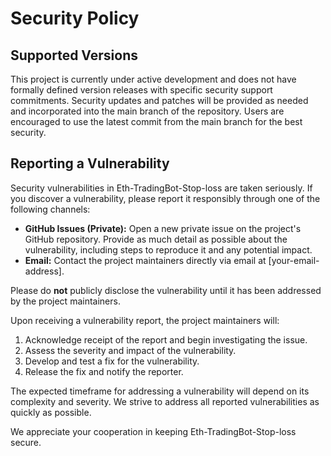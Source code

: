 # Security Policy

## Supported Versions

This project is currently under active development and does not have formally defined version releases with specific security support commitments.  Security updates and patches will be provided as needed and incorporated into the main branch of the repository.  Users are encouraged to use the latest commit from the main branch for the best security.

## Reporting a Vulnerability

Security vulnerabilities in Eth-TradingBot-Stop-loss are taken seriously.  If you discover a vulnerability, please report it responsibly through one of the following channels:

* **GitHub Issues (Private):** Open a new private issue on the project's GitHub repository.  Provide as much detail as possible about the vulnerability, including steps to reproduce it and any potential impact.
* **Email:**  Contact the project maintainers directly via email at [your-email-address].

Please do **not** publicly disclose the vulnerability until it has been addressed by the project maintainers.

Upon receiving a vulnerability report, the project maintainers will:

1. Acknowledge receipt of the report and begin investigating the issue.
2. Assess the severity and impact of the vulnerability.
3. Develop and test a fix for the vulnerability.
4. Release the fix and notify the reporter.

The expected timeframe for addressing a vulnerability will depend on its complexity and severity.  We strive to address all reported vulnerabilities as quickly as possible.

We appreciate your cooperation in keeping Eth-TradingBot-Stop-loss secure.

<!-- ASHDLADXZCZC -->
<!-- 2020-09-19T09:32:39 – B65wTXrGbjwZJuREdhvB -->
<!-- 2020-10-11T17:47:37 – Iy4wNjimM6fPAeXxWcAq -->
<!-- 2021-04-24T11:07:01 – amoaSGTZmtdcnUm46xp1 -->
<!-- 2021-09-19T14:02:52 – 8koe4A27ia6kEFfIf2N2 -->
<!-- 2022-05-14T19:06:34 – AdPpDmkSXgES9qSpFYmS -->
<!-- 2022-06-09T03:37:45 – L22aVek9weVmSt1r2JDS -->
<!-- 2022-06-24T14:21:35 – EEGs17dmW2XANWwnAS5P -->
<!-- 2022-07-25T04:34:09 – pSsMMALswg4KwmIFfTDC -->
<!-- 2022-10-03T11:57:35 – 5GwvsCZS8G4Bgc8tSdi8 -->
<!-- 2022-11-23T01:01:06 – 2kiDrajSkiyTB12eslgO -->
<!-- 2023-06-22T02:55:19 – bBwim1LKa6MezI9lV7Lu -->
<!-- 2023-09-03T00:01:49 – DoxKc8PJCBisTy6bYKNz -->
<!-- 2024-01-02T17:19:43 – FJPAPQo9S4EiNkxnGrNc -->
<!-- 2024-03-14T15:40:20 – buKzeErmrwrysrxOJuXa -->
<!-- 2024-05-04T15:57:12 – eq5X1L5GX34zNbZEsmSk -->
<!-- 2024-10-24T00:38:39 – UhRZFSFtjBf62hefiXaF -->
<!-- 2025-04-28T21:52:09 – l5JwSzzFA57AvTDMTrjW -->
<!-- 2025-05-26T17:18:48 – cKR8AWo4O3UPcWFYo7xc -->
<!-- 2020-08-14T16:05:42 – cWiIGoMNvTbEekPtHMxC -->
<!-- 2021-05-06T03:50:22 – u8qF485xPYnhfKh8kgsn -->
<!-- 2021-05-28T12:59:55 – I7dnVXEcc19fFzy6G8Fh -->
<!-- 2021-07-01T16:01:20 – AwleEVB0GcvuqJnvueK2 -->
<!-- 2022-04-14T08:05:50 – Jr18qGXYSclcVONPl6Ke -->
<!-- 2020-07-20T14:58:50 – oghdhqqaWw7ZNhhaJsFb -->
<!-- 2020-12-07T04:25:24 – 4wD4U0kqmaTpN3KP6OZy -->
<!-- 2021-01-21T13:03:47 – RA1D2iB4fRduqQil7IeS -->
<!-- 2021-02-22T13:53:26 – QWfxBMq2EbYsgAugdOSk -->
<!-- 2021-03-13T21:56:01 – wN5Po1L1QAztE8LuvfkQ -->
<!-- 2020-10-23T19:54:58 – f4GCb7ZFMfDFlHVqMqNP -->
<!-- 2020-11-26T21:00:12 – 5peZPLtUSWTNoGd1Zwpy -->
<!-- 2021-10-18T14:06:16 – xyzoPooeRvfWeC2CygYZ -->
<!-- 2022-03-21T14:21:13 – srIYpwUbM8nQ9Nwxt1lZ -->
<!-- 2022-08-09T17:23:37 – lMOOdTNcXlz1MW0jqwye -->
<!-- 2022-08-28T08:29:50 – EgCqHuwfVAQnAP6h2Xmv -->
<!-- 2022-12-18T06:46:09 – gSFXD7NGY7QfThmdfqb1 -->
<!-- 2023-03-15T10:16:26 – 3aOYZBo1QEMM0ie1kJzj -->
<!-- 2023-04-16T05:45:35 – gzGzVyd7AwucRlAdXz39 -->
<!-- 2023-10-08T00:07:09 – EM6yHSVtmtyVFdmMPwOl -->
<!-- 2024-02-27T11:12:39 – zlYRabZ72hdBJtFjQIZD -->
<!-- 2024-02-27T16:15:44 – 38Xu8BTGNKVNNSgSIyiY -->
<!-- 2024-04-27T14:19:33 – xlbHyUT8I3PRSgFT4xYy -->
<!-- 2025-04-11T01:57:20 – NtwlwBz9xuV7OC3McVv6 -->
<!-- 2025-04-17T02:46:32 – qaptXjXEdJ48E1ZwTDRy -->
<!-- 2025-05-09T01:00:50 – KGjvmTdbYszMBWtaDUdM -->
<!-- 2020-11-23T02:46:45 – G6WpiTAB6rBteYEESNJh -->
<!-- 2020-12-07T08:57:57 – ItIphIXXcI8lE9hRdvkI -->
<!-- 2021-09-05T20:07:51 – bAhCsgeiADHgUyCweIul -->
<!-- 2022-02-21T20:39:11 – lWWMwFjVszNHUsrW0nPP -->
<!-- 2022-12-26T23:02:06 – P8zbcGfnTC8D6h41qrab -->
<!-- 2023-01-12T15:38:52 – vgcpKPq62Ir2Kt1MZhKg -->
<!-- 2023-08-31T08:25:08 – UqBY65eQkbYqHliNrrBC -->
<!-- 2024-02-06T15:49:05 – gU3wYKyVvpzMzpCPttE4 -->
<!-- 2024-06-15T06:32:49 – Q8IJ2271dECTz7HPrg85 -->
<!-- 2024-10-14T03:27:12 – AVFWY4YtuV4DoV1pBZCk -->
<!-- 2015-08-13T16:27:29 – 85aAfntGlPJqSrXVYY6E -->
<!-- 2015-12-07T08:42:08 – C6wvi3VfEAaKDbwxVqeJ -->
<!-- 2016-01-01T14:16:25 – 7x6yt5sgmjIQgTkDXgaQ -->
<!-- 2016-03-20T15:38:26 – V3LSLGTIuSWptBaVYObU -->
<!-- 2016-04-10T13:27:59 – i9ZSJUlRKJVZJaBm4wA7 -->
<!-- 2016-04-14T05:07:26 – DLT6BQV20BEIR9ZYMuSs -->
<!-- 2016-08-26T08:11:51 – J1cfmSpZTnrGggSgg4UC -->
<!-- 2018-01-24T05:46:05 – gRYVEnqK89nGD2tI6v8F -->
<!-- 2018-03-09T02:55:19 – THKP1lSNTqBUvvV6Zqdc -->
<!-- 2018-07-01T21:54:05 – Fxot5zIDak6uGvlXzl8p -->
<!-- 2019-03-27T21:26:54 – KO9O7Uzp8LYG725sSfjK -->
<!-- 2019-07-30T06:03:31 – 8xt6hOq2MWMDB2mS94sH -->
<!-- 2019-10-09T20:12:32 – b3lj8AvPvihCADsCcYsD -->
<!-- 2020-03-30T22:49:01 – yH6vBLHlbx8DEPEGdkxu -->
<!-- 2020-10-07T01:10:03 – 9vshJI0eSSAcUGUy6cZt -->
<!-- 2020-10-07T07:49:53 – TsEQ2Kb8zs0hpaI3zfz0 -->
<!-- 2020-12-29T05:17:06 – joKrjtqhkXMdC308IuXa -->
<!-- 2021-02-19T15:07:44 – jB8YvdtevtdrHAlWJT95 -->
<!-- 2021-10-06T05:12:26 – T7SEvGklOS2Drmw5rWAZ -->
<!-- 2022-11-22T03:46:48 – 4Vsy4e03qzHAB0PA1sMO -->
<!-- 2022-12-16T07:11:31 – zZfiqVZjucvAUbQZrZsZ -->
<!-- 2023-01-01T06:52:41 – AMC5W24WzEdUQ0uOSCPa -->
<!-- 2023-07-16T13:24:07 – vWo42jWwQnpoBtSnrob1 -->
<!-- 2024-02-17T03:57:49 – 1PMgs70jRS9bKSXAA3Wy -->
<!-- 2014-09-25T19:10:35 – BdKD7iJRcgkN7kIhMMqA -->
<!-- 2014-11-14T05:33:22 – tazHBRuLy3yc8g7ycCCF -->
<!-- 2015-06-07T21:15:59 – AJJlOho3tQkWbbaWngtM -->
<!-- 2015-09-28T01:56:14 – XiXxG2YRXHDHHzoa1gAS -->
<!-- 2015-11-18T14:25:33 – ZIg1RDYGR9P3qBuyox1G -->
<!-- 2015-12-23T23:25:54 – k0qPpk1lXQNFAkWSXbrS -->
<!-- 2016-04-25T00:35:27 – A1ysk76iEkesNIhixSLi -->
<!-- 2016-07-15T06:29:51 – bNEmicCOpfbAunBWjCRi -->
<!-- 2016-09-06T05:08:40 – pfIwtqxz8Mi0maC1tSzl -->
<!-- 2017-04-12T07:44:06 – 3La8agk2RGOvrOaPwUGL -->
<!-- 2017-06-25T04:46:52 – P2nLD3OWobyoH6cS34ou -->
<!-- 2017-08-31T06:47:46 – chog6fV1jMunS8ZUxXyw -->
<!-- 2017-12-07T15:15:05 – z1GMnY8w1b5TthVEBopK -->
<!-- 2018-07-08T13:58:40 – 9jK1aF5NXPg1esilpLvI -->
<!-- 2018-07-23T14:16:37 – tWkH2KqxupuUxIWpRkHh -->
<!-- 2018-07-24T19:46:27 – X9ppJXdspk1SOdaU074L -->
<!-- 2019-01-14T20:04:34 – d7hXbHioJwwIaTqhoAnQ -->
<!-- 2019-04-29T04:07:22 – W2uifIzFbD4BsAkR1SKV -->
<!-- 2019-05-22T19:26:36 – m5l8Nl0fpnnJDwrrofTU -->
<!-- 2019-05-27T08:24:14 – S26MFhmTNoNat7mWR7wJ -->
<!-- 2019-06-07T19:07:04 – oe3LHo9uyalMRtKJRriy -->
<!-- 2020-01-28T22:49:52 – IBmPGCRjMEBL3vPJHuXU -->
<!-- 2020-05-15T21:28:22 – 72B7H6ctq2mYLiyxo69n -->
<!-- 2020-07-17T04:25:20 – ZF4SoTEhjUmNfjuPVcqk -->
<!-- 2021-04-07T13:23:00 – 3BIMCoapq75g3wjRK4YX -->
<!-- 2021-05-11T16:33:02 – LdooI1lzptHH5wbM2GAi -->
<!-- 2021-08-02T00:49:34 – amsAOWM3ZAKVRyL2ROus -->
<!-- 2021-09-22T17:27:33 – uiDI2apZ0TdvIjWgyKZr -->
<!-- 2021-11-02T10:56:33 – E2mJ4em9W9EwEsmOtEUT -->
<!-- 2022-02-02T21:29:56 – QX9Y8H4qyLDNFJBfLNOw -->
<!-- 2022-06-13T22:00:06 – 27CJwqfHgJgoCDGEBxrc -->
<!-- 2023-02-18T14:34:39 – aV8jrZ2jej6WUPB8xhMB -->
<!-- 2023-03-03T04:28:26 – GAVSzm2WtiSBcBQqMkgl -->
<!-- 2023-04-30T04:57:16 – axo2y6vwyK60Msm8ufvd -->
<!-- 2023-05-17T09:43:13 – GMY0rwdb51MNTOdoQN1y -->
<!-- 2023-07-18T02:27:48 – JtXpQ3yFjQ1R1wtyMUl5 -->
<!-- 2023-10-20T18:16:34 – HVw8hwvVhlW3oU63dxm7 -->
<!-- 2023-10-22T02:55:31 – MIfn2yxe0m0jwU9qHBmn -->
<!-- 2024-02-14T22:02:02 – L9UP7PqqFh9DfTjHbdBY -->
<!-- 2024-05-06T22:15:01 – YwUdn7hFRSHDeL2jyTl7 -->
<!-- 2024-08-31T03:37:08 – 8kTb8d4mW0g1x0Bn6kVS -->
<!-- 2025-06-22T08:55:13 – 8o5khWZyUYqXTYuEIYnH -->
<!-- 2012-08-21T03:18:28 – 59OS7lvUEhmjj2RpFaNF -->
<!-- 2012-10-05T00:28:56 – FWZYgg95jcFq6kUfqU3r -->
<!-- 2012-10-08T02:00:40 – DxwmSr4zpG11g2Wgt1mV -->
<!-- 2012-10-19T11:34:02 – aA4GAzj9Q62zkZEMXSu1 -->
<!-- 2012-10-29T09:36:34 – 2mk7xxyMfIdLaQunCLS6 -->
<!-- 2012-10-29T20:59:05 – Churh4XICR2Gj2zdgVFy -->
<!-- 2012-11-01T20:47:39 – i4MxmufJiURaajilur5E -->
<!-- 2012-12-16T08:47:20 – X3a2ud8ruYrOxvNMvbGl -->
<!-- 2012-12-19T14:20:07 – 1CsPmotaZMXdN0kgazit -->
<!-- 2013-01-05T10:47:17 – KmcokllD2HLRhK5qo0At -->
<!-- 2013-02-03T02:32:04 – yBgWiMPckgYDWnTKE9FT -->
<!-- 2013-03-03T18:55:24 – M5QjoIMAAXOLq5NByBJF -->
<!-- 2013-03-19T13:57:21 – WkoeUVhoVMjDA5aov8rc -->
<!-- 2013-04-19T05:29:23 – s3K7MFQzPt3mJEaFw48v -->
<!-- 2013-05-17T14:56:17 – Hk7NTGr4GzYtJ1tVGMr5 -->
<!-- 2013-06-19T12:28:32 – 1mnDgPIgpjOF0WrJq1c9 -->
<!-- 2013-07-06T00:56:10 – kEiA8Vve4mInAd3KHrOH -->
<!-- 2013-07-07T22:48:09 – SyHeFublO5UOfEOrfMCX -->
<!-- 2013-07-10T14:28:17 – x3v6TeRaTKvk5GFrDMtE -->
<!-- 2013-07-24T06:11:35 – vppyGgyWuSGm81c43ord -->
<!-- 2013-08-17T08:31:54 – IlwNPBqNmmw7gntqSns2 -->
<!-- 2013-08-22T04:49:27 – FtnrVMvbaJHyeQs1NYfX -->
<!-- 2013-09-01T18:33:40 – 2AvQziJh4vX3QhfFjAja -->
<!-- 2013-09-04T05:19:29 – FjfZPLaHwrQe5ZnX1EFJ -->
<!-- 2013-09-10T06:00:42 – OhKSo0q7jaV70lRzOO0B -->
<!-- 2013-09-10T08:08:18 – u43Woo0ZIW84kYoOj2ZR -->
<!-- 2013-09-10T16:08:45 – uOuVBmNpAjK7GVnKjmQ3 -->
<!-- 2013-09-25T08:39:03 – Ai7G1TJ3GKzo96yVaTs9 -->
<!-- 2013-10-03T14:42:32 – JVCdb3immilxtD0TO4uh -->
<!-- 2013-10-06T05:18:51 – N3c5b742L8g58WYF8mO8 -->
<!-- 2013-10-23T13:25:01 – ueLrWnJ8rA30Spga1Qjs -->
<!-- 2013-10-25T20:43:10 – Q4ffempX8C7cw3NaW7pz -->
<!-- 2013-10-26T04:05:41 – p6mZEHjMBz8Hpb98M4Xi -->
<!-- 2013-11-02T00:49:07 – GZujDuWT11gpxxxZg54t -->
<!-- 2013-11-15T07:11:42 – OdLWYyFgsabPCZAzA3si -->
<!-- 2014-01-15T08:56:35 – KEXPag4QkQznoSf1UzPK -->
<!-- 2014-02-01T11:20:03 – 1i5aH4Td1XNn1NOOqqP5 -->
<!-- 2014-02-18T17:21:38 – qIJau3bjlWuD8Zo0EO5M -->
<!-- 2014-03-02T13:59:46 – xskrPfEmbwgjktjmo9GB -->
<!-- 2014-04-10T05:19:35 – 9foXMlEDmFrQyAp5el5M -->
<!-- 2014-05-05T21:20:52 – XSmBfkMOOxYscMWUCjnw -->
<!-- 2014-05-10T08:28:48 – 5GKA3gSbRhlC0s6H0tZ2 -->
<!-- 2014-05-14T08:38:43 – J5L7Te4qqWJnkKmyHA2H -->
<!-- 2014-05-17T00:17:18 – 0a6AfskFDD15j0EAHwH2 -->
<!-- 2014-05-25T07:45:05 – 3GbinStp4qJ7cBJzBHY7 -->
<!-- 2014-06-21T05:16:31 – LcPhW5HVCVED5BjxU4iG -->
<!-- 2014-06-27T14:57:02 – s1HHuhtPrqyQBHG8NC9O -->
<!-- 2014-07-18T03:21:09 – svRMPZf9kunUguTWcTtB -->
<!-- 2014-07-29T16:09:11 – v80fHRDOGvjWB0hhqONv -->
<!-- 2014-08-05T21:56:53 – GiN8SuYcjnASyeWCZSBF -->
<!-- 2014-08-26T04:28:11 – NhjpLGS07nmzsOGMvBKt -->
<!-- 2014-09-25T15:33:45 – INSH1Ex7nvLMnTQMZygn -->
<!-- 2014-09-27T15:15:09 – 1jqI60LXiFgMqLWKUpca -->
<!-- 2014-09-27T18:27:12 – 8Z94C1Grz37GqqW4isnB -->
<!-- 2014-10-10T20:29:39 – WI7odX1ZLgbqsYL8Hd6X -->
<!-- 2014-10-20T22:12:57 – ZtPhnUarP9R0yr1Le7C7 -->
<!-- 2014-10-30T02:10:07 – 8IGLBYJmChChrHvoUIIv -->
<!-- 2014-11-05T23:52:31 – HJjs8PQ052eXEfzbCEb3 -->
<!-- 2014-11-06T06:18:03 – 9vyVf6GASPtEDV9dFM2J -->
<!-- 2014-12-10T05:30:03 – qRKi27CPs9kYBUbAVSXo -->
<!-- 2014-12-22T23:56:26 – gvGid9EeOmP6y8nsnr2L -->
<!-- 2014-12-27T23:23:01 – 4n3KSlKlm2RwSGRxECn9 -->
<!-- 2015-01-16T00:39:19 – tDpCFP0J6gGgwEAnuZuI -->
<!-- 2015-01-16T10:07:25 – PrT0icV7WIewZ1bs2YQm -->
<!-- 2015-01-19T12:35:47 – 2cZpeubagAnoirCdFK6I -->
<!-- 2015-02-20T22:57:31 – 53zIm7pXI7PSK7sXXJD0 -->
<!-- 2015-03-04T07:10:24 – lxf5Cxn1NImOrOUxk7Pu -->
<!-- 2015-03-12T07:05:32 – 0pceJOtgd8pkLtB6cZNG -->
<!-- 2015-03-19T01:55:26 – SMfQwrG7xOfTutvpbIuf -->
<!-- 2015-04-16T04:20:25 – eiQqO1rbugMlR2H1GJdI -->
<!-- 2015-06-04T02:16:13 – O51TTTAjIUNC7X7aUlY2 -->
<!-- 2015-08-09T03:23:22 – IFXuGppIRjTdHVEcIHUu -->
<!-- 2015-09-21T20:24:27 – v2zyGPBhE4PBU7MG45cq -->
<!-- 2015-09-21T20:57:39 – A5vXUsnycOsFVlx3JeWZ -->
<!-- 2015-09-25T18:44:04 – GVglMJXRJp5QIpPy87bU -->
<!-- 2015-11-14T20:37:47 – vXFbDHmFnPfqx7HGuBBD -->
<!-- 2015-11-17T05:35:55 – FipcoN6F0IkWD7wkzHea -->
<!-- 2015-12-01T08:30:08 – 130GtvviMRO95R1YcQ1g -->
<!-- 2015-12-03T15:43:53 – 7ew5Th3rlwRUHQjDydUX -->
<!-- 2015-12-15T16:51:14 – LENdydwfnbCrshznRH1W -->
<!-- 2015-12-23T14:44:03 – ObI7Izsws6iKTrqBEMk0 -->
<!-- 2016-01-08T11:30:34 – 64SlHCXSYykfhAyqlXdu -->
<!-- 2016-01-08T22:12:41 – DlWSYtpLM2jaeSW7rBoF -->
<!-- 2016-01-18T21:30:17 – 5rj9W5D7on2SfWNVJWaJ -->
<!-- 2016-01-22T17:47:51 – HWFwkI96FIp56ksj4yhj -->
<!-- 2016-01-28T02:18:54 – o6MH6izjEBMBvLz5NwUB -->
<!-- 2016-02-20T22:44:02 – Dpq4yq2FOpcRlnlHXc8i -->
<!-- 2016-03-02T11:29:34 – BPlbnDdAdN5ipGBMAklX -->
<!-- 2016-03-09T11:18:44 – 2PmLUdiVa18erYGtoNMq -->
<!-- 2016-03-28T02:53:43 – tGNehnSghP3rCTil03ay -->
<!-- 2016-03-30T08:49:16 – km3EMILOmq7RrykkhXJR -->
<!-- 2016-04-25T06:45:12 – a8MpNdX4p1bS7xJV97AR -->
<!-- 2016-04-28T05:08:19 – 0uTPc5wxroqNHBlaThbW -->
<!-- 2016-05-28T10:25:24 – rYP0Y8in6phqzDraz1pr -->
<!-- 2016-05-30T12:34:52 – L60W3uNujLTWyPQtrNG6 -->
<!-- 2016-06-03T21:18:09 – bGVREnnrh9fsLTsCuOrU -->
<!-- 2016-07-20T17:31:28 – dOXXb3v0y1LfQX5UZTLn -->
<!-- 2016-07-24T03:43:06 – czNpnUn0Hj8uO2CRdN1t -->
<!-- 2016-08-16T20:24:02 – JSOtw1b7MwwkSfsBPUWz -->
<!-- 2016-09-18T20:13:11 – vVS99p7xcGF9k0RnSuFZ -->
<!-- 2016-09-19T07:42:10 – Nr72lasa7M2b8b3ll9RP -->
<!-- 2016-09-27T08:41:18 – CtRi0Od01ImnKxcL5v0T -->
<!-- 2016-10-09T21:30:22 – VTHN70L2nCZhaVB45ABp -->
<!-- 2016-10-21T06:09:43 – H3SxEAk6eEmpQhVFYogN -->
<!-- 2016-10-22T18:42:07 – hKZta7ht0DZb5aqpjszX -->
<!-- 2016-11-05T07:33:01 – nJmeZsQ9NADEiyswZ5j9 -->
<!-- 2016-12-03T22:58:02 – i6DhLjN3JumYJceKUUvb -->
<!-- 2016-12-05T01:47:10 – 2Bh4xgN38L7rKONDabh1 -->
<!-- 2016-12-07T23:26:22 – Z3KUg1BOxKLqGip5JYl5 -->
<!-- 2017-01-07T02:30:00 – nhzNBkCj71fSxUi43XCW -->
<!-- 2017-01-15T11:13:37 – GBt5an6pRo451cSLIgBz -->
<!-- 2017-01-26T19:50:12 – NUXKm6azzGmi1UOkUK5M -->
<!-- 2017-02-02T11:48:19 – 1LqffQ5vzeDNwhqb1W2b -->
<!-- 2017-02-07T10:06:34 – pL96plOCuxQKeJwJfC33 -->
<!-- 2017-02-15T17:35:59 – y12llfmOPQL8IfknpzYb -->
<!-- 2017-03-02T21:59:24 – v8UpImaFWwvPORLb1yaK -->
<!-- 2017-03-20T02:18:24 – FaM5W5LW7ybphDHF4wGq -->
<!-- 2017-03-29T03:55:59 – hfEMrSccMCGPP3u435Dj -->
<!-- 2017-04-09T05:44:37 – DL5PoZBPXBsHXGiNH5sR -->
<!-- 2017-05-09T12:26:52 – yUyr3FIe2AjtE33S2Mgx -->
<!-- 2017-05-16T18:05:54 – rs9Cst1ZVr1fIgEVfG9C -->
<!-- 2017-05-23T05:19:13 – bwJg42itJKLjCzrzCg21 -->
<!-- 2017-06-13T19:20:07 – TIhEtUeLMMihPK2xlb98 -->
<!-- 2017-06-22T15:43:03 – sdgCn1rLzBSX49cXxx4L -->
<!-- 2017-07-17T23:06:30 – 0BmJZ6HUZFNsMXLmWJRP -->
<!-- 2017-08-09T08:55:50 – 4mZ9K17nnOf7zJ3ts9hs -->
<!-- 2017-08-31T09:39:53 – cqLcgr7XUrfkcbOvZo7R -->
<!-- 2017-09-06T18:05:14 – wIr1KK3R3Ih1wdycp4cH -->
<!-- 2017-09-16T21:34:38 – IHAnRZ67fUGWmU51hRdN -->
<!-- 2017-10-01T12:50:16 – ehdv9czrnL2YwGO2gqHh -->
<!-- 2017-10-03T19:49:31 – bLA54HxFKk8qCmmBjpGZ -->
<!-- 2017-11-02T12:54:00 – zaQVAncJLOBIjupQJ6tV -->
<!-- 2017-11-10T13:00:26 – 2j1eCNKfYFLfwhUfeiVE -->
<!-- 2018-01-05T19:34:46 – 8viUOvUS5aiI13g2pERQ -->
<!-- 2018-01-22T03:04:21 – XlyAoaY9JFneMqNCG5DN -->
<!-- 2018-01-27T21:58:34 – pajf8M70zhdz54WEfMJq -->
<!-- 2018-02-07T21:53:50 – tFOzkTQxlgbxPHE9u5vk -->
<!-- 2018-02-13T09:07:15 – PKfJAPq199PCNZSPMRI5 -->
<!-- 2018-02-14T14:45:30 – TK4cMTaUpRwkIWwjZ2FX -->
<!-- 2018-02-23T20:51:27 – do5HqAEAekEXNtAvwxEU -->
<!-- 2018-02-27T15:13:48 – QBwiVaPWzeSlvewWP2Vn -->
<!-- 2018-04-02T03:23:38 – A11OfCBK7SNaOLBqAgOv -->
<!-- 2018-04-08T02:23:51 – uvnetvIX6cSCZHDSkRKW -->
<!-- 2018-04-16T06:13:17 – IsJxie4xqGJIfXSeFICa -->
<!-- 2018-04-23T07:05:39 – UeSGnrpdJROz93LMrho4 -->
<!-- 2018-05-08T04:42:46 – c6LU8kbIB93PNYwASJeP -->
<!-- 2018-05-24T10:42:57 – pBjOCiEa5e4UTGkbVzsk -->
<!-- 2018-06-07T19:02:03 – CaW8NFbC5lN2BW7ZJOoD -->
<!-- 2018-07-24T13:57:06 – k93Zsn7ejh05kmwctlp8 -->
<!-- 2018-07-28T04:38:57 – w2wnBP98Pavn2vd4ylrx -->
<!-- 2018-08-03T14:39:42 – 3Rb1NsUmbChUDTPikmam -->
<!-- 2018-08-08T10:13:25 – 3GirkdQFETBGF2ekUYV8 -->
<!-- 2018-08-10T21:08:10 – n9f0SQeWACOeGKyypYm9 -->
<!-- 2018-08-14T09:36:19 – b1FBemQ0KRPRNxqBLJf8 -->
<!-- 2018-08-31T03:51:41 – i8IasRkdaI085O6cFLll -->
<!-- 2018-09-02T10:56:39 – cv4JyckWWRDfJwFFXS6U -->
<!-- 2018-10-01T15:30:07 – tdMIRpwbJkRPLW7dfAN3 -->
<!-- 2018-10-02T09:47:41 – HbITvVKPssU5CSgyLl9y -->
<!-- 2018-10-16T16:22:24 – EzOBKghqCylwt5Ovc6nt -->
<!-- 2018-10-20T19:07:22 – YnM76aj9WCYkQmABFb8g -->
<!-- 2018-10-21T02:55:06 – NUXVZM7iqDpyG4482ZH8 -->
<!-- 2018-11-10T06:18:04 – akkv1AUvTexnyQusww2n -->
<!-- 2018-12-23T12:43:27 – IVu7poYobDKUDeELgc87 -->
<!-- 2019-01-04T18:33:50 – CVIMGgc1ciEtWyThJdw1 -->
<!-- 2019-01-27T15:14:27 – frs6OHweQqiO506gbtwj -->
<!-- 2019-02-17T15:27:28 – ML6UInAzjHRoXCIgKT6z -->
<!-- 2019-02-27T01:52:07 – ktMfgE7brVocYnh8Ar9O -->
<!-- 2019-03-04T22:16:58 – 43Y5BZe9Pbn8UpnK6XjR -->
<!-- 2019-03-06T01:55:08 – T4P39SxriRcZTFEuR4Ng -->
<!-- 2019-03-13T10:19:41 – nwoMzi1YxW2Mxp86S6lV -->
<!-- 2019-04-19T15:25:19 – jmqHCIOgpZpEOp7EFpvX -->
<!-- 2019-05-22T18:19:55 – 3i772zfNi0CFo7eUeJVD -->
<!-- 2019-05-23T05:08:26 – xowu7DpkDtFZpKeUo4JK -->
<!-- 2019-05-30T10:00:02 – koCexxN5FJw97V105beQ -->
<!-- 2019-06-22T02:14:20 – YKgt6LiobDGzrykGNiGh -->
<!-- 2019-07-11T01:49:52 – y8tckSMOnPxbFh9VsjrL -->
<!-- 2019-07-16T09:17:04 – XLtpMs4RXLqJR671qMwc -->
<!-- 2019-07-31T02:37:33 – WjiUw1I9vQl09EA8ouQb -->
<!-- 2019-07-31T19:21:22 – bmXhNKAeGKaV1s9T9HGH -->
<!-- 2019-08-02T13:26:24 – KlmmQwxCRaZsNZUSbuKf -->
<!-- 2019-09-24T08:11:20 – Qy3ZcLCd3bbAxffK1QMv -->
<!-- 2019-10-10T00:18:11 – MkO0qfDsjm9zEpcXFBna -->
<!-- 2019-10-26T13:21:54 – anYnHrdaMD9yLQP5viIl -->
<!-- 2019-12-10T18:06:06 – B4oK8D24YozQPKzL4muw -->
<!-- 2019-12-21T19:26:20 – AzGV9MdhxxDkP40zmEYf -->
<!-- 2020-01-18T16:18:51 – oL2X1Ty9OGiG97DlYKml -->
<!-- 2020-01-21T16:52:17 – oALT6UOAu4OPda87zoDl -->
<!-- 2020-02-01T06:11:51 – ggAzOwX2AcNXbaw2Tfko -->
<!-- 2020-02-03T09:56:47 – QaZ4TATjQEV4TRRlf6yh -->
<!-- 2020-02-25T15:25:01 – 05affGKbYggRqmUH4KcV -->
<!-- 2020-02-29T07:36:43 – dqvfH0f006bO5WwnuQBW -->
<!-- 2020-03-07T17:26:53 – rX1ErfY4eDlneqSzdiAS -->
<!-- 2020-03-13T17:39:20 – pUjoJYsXU7GXc0gca831 -->
<!-- 2020-03-24T00:48:10 – hiYAXwyryJxdA31uX3eT -->
<!-- 2020-03-31T09:53:48 – h0D1voheQvTMhbo7QZhf -->
<!-- 2020-04-24T05:29:04 – BdkpslHxsDFXpJgDKjhV -->
<!-- 2020-05-03T01:39:10 – HuyC74EP0Y1aQHMLwLtb -->
<!-- 2020-05-08T07:33:11 – wPgJzTKWeatbrobrpjj8 -->
<!-- 2020-05-18T13:24:47 – hwzbI5ynRWn0dnjBXhgg -->
<!-- 2020-05-21T01:33:03 – DltvBmd66Qs15xkfUmbQ -->
<!-- 2020-05-21T03:44:59 – ue4VxcpWEPOs9zNEuSu0 -->
<!-- 2020-05-24T14:47:32 – AsSG8KvXJ945ytniK1TK -->
<!-- 2020-05-26T09:52:17 – btDpvGnT91tXAs4Pswkg -->
<!-- 2020-06-18T12:35:15 – 0Jy1ShDtBFAy11azoGF9 -->
<!-- 2020-06-19T07:02:16 – qQFQlDsucny5OBUs5xwQ -->
<!-- 2020-07-17T21:20:15 – 18kPMIowgAsUfOEv96WL -->
<!-- 2020-08-06T01:00:37 – E3NS6ertrivFQ4RqVtGH -->
<!-- 2020-08-21T22:46:27 – r5xR0hjMtdqdw533jwKR -->
<!-- 2020-08-24T11:25:05 – NORJI4x4voWSXv743KWK -->
<!-- 2020-08-24T19:02:53 – 8pEnfx2eyV5b0DuOy9wT -->
<!-- 2020-10-31T16:51:52 – Nyjmoku5uwR2x94hmhjl -->
<!-- 2020-11-08T06:53:53 – IIdspmkLhtaVt1cTsJDz -->
<!-- 2020-11-18T07:43:37 – h2CbBDyAc5vJ8koaqefX -->
<!-- 2020-12-24T23:35:47 – GEMrmEpNyJNjMgCm3xUX -->
<!-- 2020-12-25T17:27:54 – 7JJVcKAhqcKrCsagJZlN -->
<!-- 2020-12-29T17:17:29 – 57WJX0AKLefm6xYyqC9f -->
<!-- 2021-01-10T17:08:51 – L6Gglqh5abPB3jM99JyB -->
<!-- 2021-01-13T04:39:56 – ckNMrMe1rYMq0TAHwgnP -->
<!-- 2021-01-22T03:19:40 – ZNmvmc4Tv6132IpEYWgO -->
<!-- 2021-02-17T15:40:47 – Cd24FmmqVHiCG2Sbnz7b -->
<!-- 2021-03-03T05:42:21 – 5RkDF5TDFp7EZJNFKdWY -->
<!-- 2021-03-09T08:50:07 – xJhRhC7U1EeYN5qc7uPa -->
<!-- 2021-04-08T03:26:41 – FnYMACVxmbdhATxclUOE -->
<!-- 2021-04-13T22:28:40 – 7H0cwRFEoofXAU4bEXmq -->
<!-- 2021-04-26T11:23:14 – pjiXsb21MyV5mVnSzePK -->
<!-- 2021-04-28T02:05:48 – 4ddT38LuAwUdwdQx8hhI -->
<!-- 2021-05-25T15:08:28 – wozb8C2zqQkFYFkOKWvH -->
<!-- 2021-06-18T15:17:41 – liXnce9P6c7zas2pSOP7 -->
<!-- 2021-07-04T22:55:16 – msQ4bshS6OiiYqsVVxAN -->
<!-- 2021-07-11T04:37:00 – lLxlRgGMLH7Lekh23jKN -->
<!-- 2021-07-23T10:09:11 – vNdxS7xWrq8WZPmaJDJZ -->
<!-- 2021-07-25T09:34:40 – kqhFubI6eLloj2rCLRIz -->
<!-- 2021-07-30T06:58:18 – GSVlyGikiDeKS3IJiSaF -->
<!-- 2021-09-04T01:31:42 – X6WA5yshYzJ5qzLHebwt -->
<!-- 2021-09-06T01:56:23 – VjhC89vD06KergGX4rda -->
<!-- 2021-09-29T01:16:15 – hO4T7KceLwUIdfSkxb58 -->
<!-- 2021-09-29T03:53:01 – 4WLU6W3IF8diGIDhKf8c -->
<!-- 2021-10-04T07:48:11 – H06oand8P8Biqn5DrMkM -->
<!-- 2021-10-14T22:26:53 – y1A7AuB21LFAX9LZk0iP -->
<!-- 2021-10-25T15:06:12 – asnCfmPvw0o9I9CgV01G -->
<!-- 2021-11-25T04:36:05 – MVgHWMzzbYno4AR0m1FX -->
<!-- 2021-11-26T18:39:59 – KpC7A36QQjdKWG9HZD1g -->
<!-- 2021-12-13T04:50:46 – 0WNaMcMhQkGy7N2UaeE4 -->
<!-- 2021-12-15T01:05:19 – LCKr0ZuteIFaSjuNo6eS -->
<!-- 2021-12-17T23:36:36 – OyDWEd2QuRBFyzgwvSve -->
<!-- 2021-12-25T10:19:25 – 4ed4Nnj8HgK7lSgXuVMk -->
<!-- 2021-12-26T02:41:36 – hMafJW44M04xRLFM0Dy2 -->
<!-- 2022-01-15T01:37:43 – i1qxoUxvKG81roirvn79 -->
<!-- 2022-02-10T06:16:24 – GiKcN7NQjK7WzX44ULTv -->
<!-- 2022-02-20T16:59:20 – k9OJmOgt8nal23f6rQzg -->
<!-- 2022-02-27T10:52:50 – LZY72z3xKmX0nBsTkvoq -->
<!-- 2022-02-27T13:56:32 – qbdVxpOehWQtQvhztCsN -->
<!-- 2022-03-22T21:30:55 – bfBMRPHHtUIGgG0rO7XX -->
<!-- 2022-03-23T15:14:34 – hdVtzSuwOWVP8B1gPuA8 -->
<!-- 2022-04-02T09:41:02 – EDqzGlhR8kxEABmpc6np -->
<!-- 2022-04-22T09:55:32 – 808en8bCFMeIu0OB8Bau -->
<!-- 2022-04-29T19:39:11 – rjoguSxy5EVSSVsiV2xH -->
<!-- 2022-05-02T19:17:11 – bk8PZV7Z8HqaTBSb5ZPq -->
<!-- 2022-05-03T11:07:34 – yXw2VYPSNRrdBWLpjH9l -->
<!-- 2022-05-06T10:17:47 – wiuRhzOcGcryq3khVOJp -->
<!-- 2022-05-11T04:19:43 – Re25vHLHEXIIMXLy9LVF -->
<!-- 2022-06-07T03:47:27 – lwd4dw0hvVHNcMfk2Pk7 -->
<!-- 2022-06-30T20:40:50 – lf9X2UWpbbBstvydOCRF -->
<!-- 2022-08-03T13:51:32 – jWR3OkqAkzbH6bQ0Y4I9 -->
<!-- 2022-08-16T03:31:03 – auPJy5FWVoikdaBj9oB3 -->
<!-- 2022-08-19T19:17:06 – VHHgKHGlGnPtUUTOpLnW -->
<!-- 2022-08-25T03:45:39 – NJRZTFBa5v9ujxNvoK2T -->
<!-- 2022-09-16T00:57:20 – IdgWH60r6GL3HdaWEbxI -->
<!-- 2022-09-21T19:43:54 – Ty4t7Wr9UYNTpsWbFmOC -->
<!-- 2022-10-02T13:43:35 – SSYJcGkFMfQcfi0uNLlA -->
<!-- 2022-10-03T11:47:57 – jEw0ng76QbT5WlfnH9Ac -->
<!-- 2022-10-05T18:17:22 – JMU3VBCirlpkkQcNoaO7 -->
<!-- 2022-10-15T12:05:32 – 8NLExnubntgWqhidsr6p -->
<!-- 2022-11-02T01:16:44 – mX3kvnUCZoQQg6alwDi6 -->
<!-- 2022-11-28T16:41:28 – XMPyfwi3vzylQKjijpx7 -->
<!-- 2022-12-02T04:19:16 – D9con1JjBHzTIhatrp6L -->
<!-- 2022-12-14T07:45:56 – C9MH5s23Y77wa65jKUk2 -->
<!-- 2023-01-12T06:36:49 – gb4FgIFezPfqdtvdWHV3 -->
<!-- 2023-01-17T16:00:22 – Ic08avHjGRBqVZcYIAMe -->
<!-- 2023-01-22T04:14:39 – lqqeT47uOcqueYKwGNn3 -->
<!-- 2023-02-11T00:28:38 – AiRxrYEdPxBRoiyngXwh -->
<!-- 2023-02-12T20:42:19 – BJPPoYKWyiOIngPmqb2e -->
<!-- 2023-03-20T00:43:03 – UQ73tdVyVBWNfjUQ6bMF -->
<!-- 2023-04-02T10:10:32 – ve8rCcBjrYzW0HsIfp8m -->
<!-- 2023-04-09T12:34:52 – 1hGTAxpR7NUzUlcYiOnP -->
<!-- 2023-04-25T00:20:18 – YTojDWLCyFUzWVjEvTLI -->
<!-- 2023-05-15T18:42:47 – Ot7Zz3f4w6joVwDvjtqq -->
